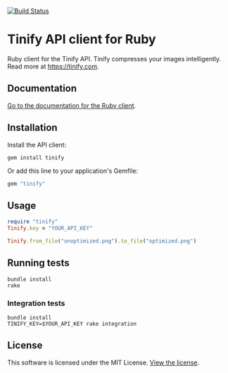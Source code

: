 [<img src="https://travis-ci.org/tinify/tinify-ruby.svg?branch=master" alt="Build Status">](https://travis-ci.org/tinify/tinify-ruby)

# Tinify API client for Ruby

Ruby client for the Tinify API. Tinify compresses your images intelligently. Read more at https://tinify.com.

## Documentation

[Go to the documentation for the Ruby client](https://tinypng.com/developers/reference/ruby).

## Installation

Install the API client:

```
gem install tinify
```

Or add this line to your application's Gemfile:

```ruby
gem "tinify"
```

## Usage

```ruby
require "tinify"
Tinify.key = "YOUR_API_KEY"

Tinify.from_file("unoptimized.png").to_file("optimized.png")
```

## Running tests

```
bundle install
rake
```

### Integration tests

```
bundle install
TINIFY_KEY=$YOUR_API_KEY rake integration
```

## License

This software is licensed under the MIT License. [View the license](LICENSE).
